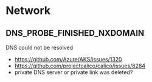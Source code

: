 # Network

## DNS_PROBE_FINISHED_NXDOMAIN
DNS could not be resolved
- https://github.com/Azure/AKS/issues/1320
- https://github.com/projectcalico/calico/issues/8284
- private DNS server or private link was deleted?
